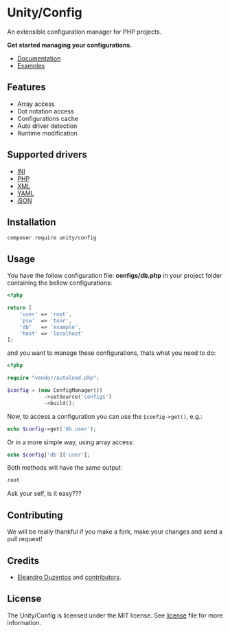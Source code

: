 # Unity/Config

An extensible configuration manager for PHP projects.

**Get started managing your configurations.**

- [Documentation](https://github.com/unity-framework/Config/blob/master/docs/documentation.md)
- [Examples](https://github.com/unity-framework/Config/blob/master/docs/examples.md)

## Features

- Array access
- Dot notation access
- Configurations cache
- Auto driver detection
- Runtime modification

## Supported drivers

- [INI](#ini)
- [PHP](#php)
- [XML](#xml)
- [YAML](#yaml)
- [jSON](#json)

## Installation

    composer require unity/config

## Usage

You have the follow configuration file: **configs/db.php** in your project folder containing the bellow configurations:

```php
<?php

return [
    'user' => 'root',
    'psw'  => 'toor',
    'db'   => 'example',
    'host' => 'localhost'
];
```

and you want to manage these configurations, thats what you need to do:

```php
<?php

require "vendor/autoload.php";

$config = (new ConfigManager())
            ->setSource('configs')
            ->build();
```

Now, to access a configuration you can use the `$config->get()`, e.g.:

```php
echo $config->get('db.user');
```

Or in a more simple way, using array access:

```php
echo $config['db']['user'];
```

Both methods will have the same output:

```php
root
```

Ask your self, is it easy???

## Contributing

We will be really thankful if you make a fork, make your changes and send a pull request!

## Credits

- [Eleandro Duzentos](https://github.com/e200/) and [contributors](#).

## License

The Unity/Config is licensed under the MIT license. See [license](https://github.com/unity-framework/Config/blob/master/license.md) file for more information.

